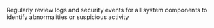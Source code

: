 Regularly review logs and security events for all system components to identify abnormalities or suspicious activity